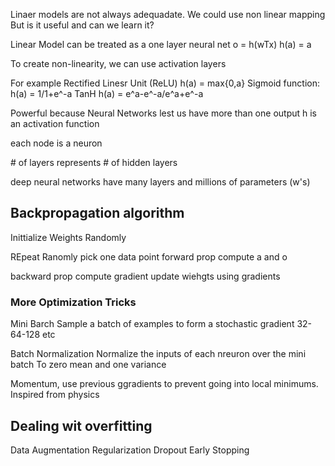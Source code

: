 Linaer models are not always adequadate.
We could use non linear mapping\
But is it useful and can we learn it?

Linear Model can be treated as a one layer neural net
o = h(wTx)
h(a) = a

To create non-linearity, we can use activation layers

For example
Rectified Linesr Unit (ReLU) h(a) = max{0,a}
Sigmoid function: h(a) = 1/1+e^-a
TanH h(a) = e^a-e^-a/e^a+e^-a

Powerful because Neural Networks lest us have more than one output
h is an activation function

each node is a neuron

\# of layers represents \# of hidden layers

deep neural networks have many layers and millions of parameters (w's)

## Backpropagation algorithm

Inittialize Weights Randomly

REpeat
Ranomly pick one data point
forward prop
compute a and o

backward prop
compute gradient
update wiehgts using gradients

### More Optimization Tricks

Mini Barch
Sample a batch of examples to form a stochastic gradient
32-64-128 etc

Batch Normalization
Normalize the inputs of each nreuron over the mini batch 
To zero mean and one variance

Momentum, use previous ggradients to prevent going into local minimums. Inspired from physics

## Dealing wit overfitting
Data Augmentation
Regularization
Dropout
Early Stopping